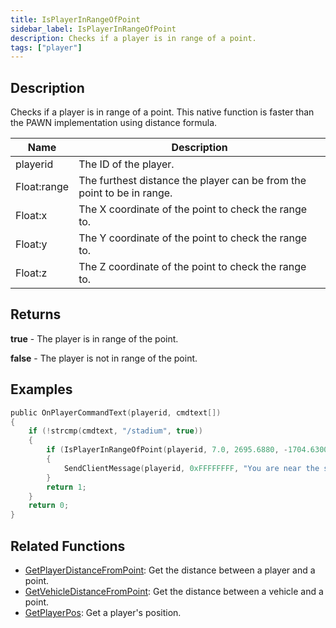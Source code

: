 ```yaml
---
title: IsPlayerInRangeOfPoint
sidebar_label: IsPlayerInRangeOfPoint
description: Checks if a player is in range of a point.
tags: ["player"]
---
```


## Description

Checks if a player is in range of a point. This native function is faster than the PAWN implementation using distance formula.

| Name        | Description                                                            |
| ----------- | ---------------------------------------------------------------------- |
| playerid    | The ID of the player.                                                  |
| Float:range | The furthest distance the player can be from the point to be in range. |
| Float:x     | The X coordinate of the point to check the range to.                   |
| Float:y     | The Y coordinate of the point to check the range to.                   |
| Float:z     | The Z coordinate of the point to check the range to.                   |

## Returns

**true** - The player is in range of the point.

**false** - The player is not in range of the point.

## Examples

```c
public OnPlayerCommandText(playerid, cmdtext[])
{
    if (!strcmp(cmdtext, "/stadium", true))
    {
        if (IsPlayerInRangeOfPoint(playerid, 7.0, 2695.6880, -1704.6300, 11.8438))
        {
            SendClientMessage(playerid, 0xFFFFFFFF, "You are near the stadium entrance!");
        }
        return 1;
    }
    return 0;
}
```

## Related Functions

- [GetPlayerDistanceFromPoint](GetPlayerDistanceFromPoint): Get the distance between a player and a point.
- [GetVehicleDistanceFromPoint](GetVehicleDistanceFromPoint): Get the distance between a vehicle and a point.
- [GetPlayerPos](GetPlayerPos): Get a player's position.
